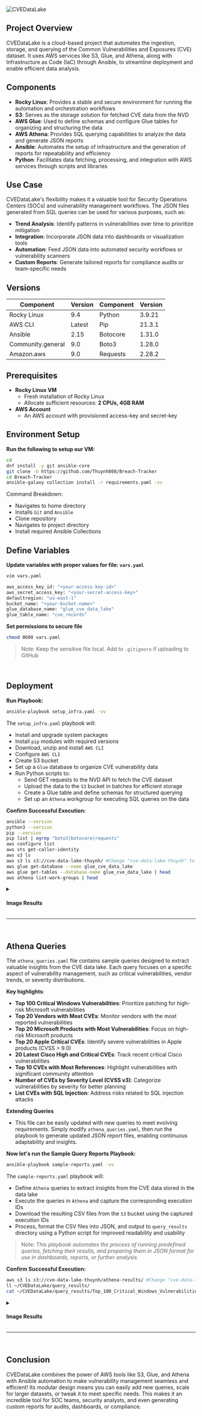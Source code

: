 ![CVEDataLake](https://i.imgur.com/eaeJcP2.png) 

## Project Overview

CVEDataLake is a cloud-based project that automates the ingestion, storage, and querying of the Common Vulnerabilities and Exposures (CVE) dataset. It uses AWS services like S3, Glue, and Athena, along with Infrastructure as Code (IaC) through Ansible, to streamline deployment and enable efficient data analysis.

## Components

- **Rocky Linux**: Provides a stable and secure environment for running the automation and orchestration workflows
- **S3**: Serves as the storage solution for fetched CVE data from the NVD
- **AWS Glue**: Used to define schemas and configure Glue tables for organizing and structuring the data
- **AWS Athena**: Provides SQL querying capabilities to analyze the data and generate JSON reports
- **Ansible**: Automates the setup of infrastructure and the generation of reports for repeatability and efficiency
- **Python**: Facilitates data fetching, processing, and integration with AWS services through scripts and libraries

## Use Case

CVEDataLake's flexibility makes it a valuable tool for Security Operations Centers (SOCs) and vulnerability management workflows. The JSON files generated from SQL queries can be used for various purposes, such as:

- **Trend Analysis**: Identify patterns in vulnerabilities over time to prioritize mitigation
- **Integration**: Incorporate JSON data into dashboards or visualization tools
- **Automation**: Feed JSON data into automated security workflows or vulnerability scanners
- **Custom Reports**: Generate tailored reports for compliance audits or team-specific needs

## Versions

| Component         | Version  | Component         | Version  |
|-------------------|----------|-------------------|----------|
| Rocky Linux       | 9.4      | Python            | 3.9.21   |
| AWS CLI           | Latest   | Pip               | 21.3.1   |
| Ansible           | 2.15     | Botocore          | 1.31.0   |
| Community.general | 9.0      | Boto3             | 1.28.0   |
| Amazon.aws        | 9.0      | Requests          | 2.28.2   | 

 

## Prerequisites

- **Rocky Linux VM**
  - Fresh installation of Rocky Linux
  - Allocate sufficient resources: **2 CPUs, 4GB RAM**
- **AWS Account**
   - An AWS account with provisioned access-key and secret-key

## Environment Setup

**Run the following to setup our VM:**
```bash
cd
dnf install -y git ansible-core
git clone -b https://github.com/Thuynh808/Breach-Tracker
cd Breach-Tracker
ansible-galaxy collection install -r requirements.yaml -vv
```
  Command Breakdown:
  - Navigates to home directory
  - Installs `Git` and `Ansible`
  - Clone repository
  - Navigates to project directory
  - Install required Ansible Collections

## Define Variables

**Update variables with proper values for file: `vars.yaml`**
```bash
vim vars.yaml
```
```bash
aws_access_key_id: "<your-access-key-id>"
aws_secret_access_key: "<your-secret-access-key>"
defaultregion: "us-east-1"
bucket_name: "<your-bucket-name>"
glue_database_name: "glue_cve_data_lake"
glue_table_name: "cve_records"
```
**Set permissions to secure file**
```bash
chmod 0600 vars.yaml 
```
> Note: Keep the sensitive file local. Add to `.gitignore` if uploading to GitHub
<br>  

## Deployment

**Run Playbook:**
```bash
ansible-playbook setup_infra.yaml -vv
```
  The `setup_infra.yaml` playbook will:
  - Install and upgrade system packages
  - Install `pip` modules with required versions
  - Download, unzip and install `AWS CLI`
  - Configure `AWS CLI`
  - Create S3 bucket
  - Set up a `Glue` database to organize CVE vulnerability data
  - Run Python scripts to:
    - Send GET requests to the NVD API to fetch the CVE dataset
    - Upload the data to the `S3` bucket in batches for efficient storage
    - Create a Glue table and define schemas for structured querying
    - Set up an `Athena` workgroup for executing SQL queries on the data

**Confirm Successful Execution:**
```bash
ansible --version
python3 --version
pip --version
pip list | egrep "boto3|botocore|requests" 
aws configure list
aws sts get-caller-identity
aws s3 ls
aws s3 ls s3://cve-data-lake-thuynh/ #Change "cve-data-lake-thuynh" to your bucket name
aws glue get-database --name glue_cve_data_lake
aws glue get-tables --database-name glue_cve_data_lake | head
aws athena list-work-groups | head
```

<details close>
  <summary> <h4>Image Results</h4> </summary>
    
![CVEDataLake](https://i.imgur.com/TOHj0Kz.png)
![CVEDataLake](https://i.imgur.com/PhcouoU.png)
  
- **Environment Setup**:
---
<br><br>
![CVEDataLake](https://i.imgur.com/wob1hNt.png)

**Glue Table Schema**: 
 - Navigating to the Glue table in the AWS console, we can verify its schema to ensure it aligns with the data structure needed for our queries 
  </details>

---
<br>

## Athena Queries

The `athena_queries.yaml` file contains sample queries designed to extract valuable insights from the CVE data lake. Each query focuses on a specific aspect of vulnerability management, such as critical vulnerabilities, vendor trends, or severity distributions.

**Key highlights**:
- **Top 100 Critical Windows Vulnerabilities**: Prioritize patching for high-risk Microsoft vulnerabilities
- **Top 20 Vendors with Most CVEs**: Monitor vendors with the most reported vulnerabilities
- **Top 20 Microsoft Products with Most Vulnerabilities**: Focus on high-risk Microsoft products
- **Top 20 Apple Critical CVEs**: Identify severe vulnerabilities in Apple products (CVSS > 9.0)
- **20 Latest Cisco High and Critical CVEs**: Track recent critical Cisco vulnerabilities
- **Top 10 CVEs with Most References**: Highlight vulnerabilities with significant community attention
- **Number of CVEs by Severity Level (CVSS v3)**: Categorize vulnerabilities by severity for better planning
- **List CVEs with SQL Injection**: Address risks related to SQL injection attacks

**Extending Queries**
- This file can be easily updated with new queries to meet evolving requirements. Simply modify `athena_queries.yaml`, then run the playbook to generate updated JSON report files, enabling continuous adaptability and insights.

**Now let's run the Sample Query Reports Playbook:**
```bash
ansible-playbook sample-reports.yaml -vv
```
  The `sample-reports.yaml` playbook will:
  - Define `Athena` queries to extract insights from the CVE data stored in the data lake
  - Execute the queries in `Athena` and capture the corresponding execution IDs
  - Download the resulting CSV files from the `S3` bucket using the captured execution IDs
  - Process, format the CSV files into JSON, and output to `query_results` directory using a Python script for improved readability and usability

> Note: *This playbook automates the process of running predefined queries, fetching their results, and preparing them in JSON format for use in dashboards, reports, or further analysis.*

**Confirm Successful Execution:**

```bash
aws s3 ls s3://cve-data-lake-thuynh/athena-results/ #Change "cve-data-lake-thuynh" to your bucket name
ll ~/CVEDataLake/query_results/
cat ~/CVEDataLake/query_results/Top_100_Critical_Windows_Vulnerabilities.json | head -40
```
<details close>
  <summary> <h4>Image Results</h4> </summary>
    
![CVEDataLake](https://i.imgur.com/idwIvVZ.png)
![CVEDataLake](https://i.imgur.com/fWI7OLO.png)

  - **List S3**: Bucket contains results under athena-results/, including .csv and .csv.metadata files
  - **List local directory**: Confirmed `~/CVEDataLake/query_results/` has multiple JSON query result files
  - **Examine JSON file**: Results confirm properly formatted structured JSON data
  </details>

---
<br>

## Conclusion

CVEDataLake combines the power of AWS tools like S3, Glue, and Athena with Ansible automation to make vulnerability management seamless and efficient! Its modular design means you can easily add new queries, scale for larger datasets, or tweak it to meet specific needs. This makes it an incredible tool for SOC teams, security analysts, and even generating custom reports for audits, dashboards, or compliance.
